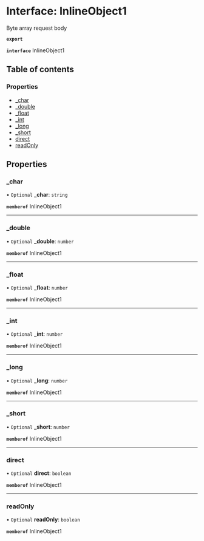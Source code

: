 # Interface: InlineObject1

Byte array request body

**`export`**

**`interface`** InlineObject1

## Table of contents

### Properties

- [\_char](InlineObject1.md#_char)
- [\_double](InlineObject1.md#_double)
- [\_float](InlineObject1.md#_float)
- [\_int](InlineObject1.md#_int)
- [\_long](InlineObject1.md#_long)
- [\_short](InlineObject1.md#_short)
- [direct](InlineObject1.md#direct)
- [readOnly](InlineObject1.md#readonly)

## Properties

### \_char

• `Optional` **\_char**: `string`

**`memberof`** InlineObject1

___

### \_double

• `Optional` **\_double**: `number`

**`memberof`** InlineObject1

___

### \_float

• `Optional` **\_float**: `number`

**`memberof`** InlineObject1

___

### \_int

• `Optional` **\_int**: `number`

**`memberof`** InlineObject1

___

### \_long

• `Optional` **\_long**: `number`

**`memberof`** InlineObject1

___

### \_short

• `Optional` **\_short**: `number`

**`memberof`** InlineObject1

___

### direct

• `Optional` **direct**: `boolean`

**`memberof`** InlineObject1

___

### readOnly

• `Optional` **readOnly**: `boolean`

**`memberof`** InlineObject1

